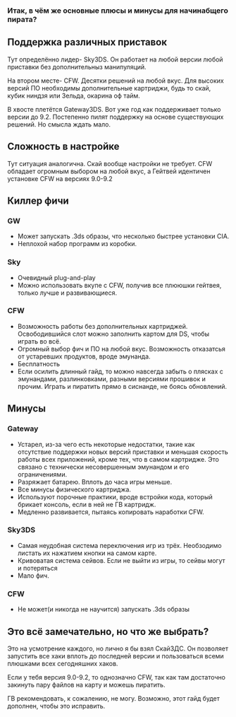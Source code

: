 ### Итак, в чём же основные плюсы и минусы для начинабщего пирата?

## Поддержка различных приставок

Тут определённо лидер- Sky3DS. Он работает на любой версии любой приставки без дополнительныз манипуляций.

На втором месте- CFW. Десятки решений на любой вкус. Для высоких версий ПО необходимы дополнительные картриджи, будь то скай, кубик ниндзя или Зельда, окарина оф тайм.

В хвосте плетётся Gateway3DS. Вот уже год как поддерживает только версии до 9.2. Постепенно пилят поддержку на основе существующих решений. Но смысла ждать мало.

## Сложность в настройке

Тут ситуация аналогична. Скай вообще настройки не требует. CFW обладает огромным выбором на любой вкус, а Гейтвей идентичен установке CFW на версиях 9.0-9.2

## Киллер фичи

### GW

* Может запускать .3ds образы, что несколько быстрее установки CIA.
* Неплохой набор программ из коробки.

### Sky

* Очевидный plug-and-play
* Можно использовать вкупе с CFW, получив все плююшки гейтвея, только лучше и развивающиеся.

### CFW

* Возможность работы без дополнительных картриджей. Освободившийся слот можно заполнить картом для DS, чтобы играть во всё.
* Огромный выбор фич и ПО на любой вкус. Возможность отказатсья от устаревших продуктов, вроде эмунанда.
* Бесплатность
* Если осилить длинный гайд, то можно навсегда забыть о плясках с эмунандами, разлинковками, разными версиями прошивок и прочим. Играть и пиратить прямо в сиснанде, не боясь обновлений.

## Минусы

### Gateway

* Устарел, из-за чего есть некоторые недостатки, такие как отсутствие поддержки новых версий приставки и меньшая скорость работы всех приложений, кроме тех, что в самом картридже. Это связано с технически несовершенным эмунандом и его ограничениями.
* Разряжает батарею. Вплоть до часа игры меньше.
* Все минусы физического картриджа.
* Используют порочные практики, вроде встройки кода, который брикает консоль, если в ней не ГВ картридж.
* Медленно развивается, пытаясь копировать наработки CFW.

### Sky3DS

* Самая неудобная система переключения игр из трёх. Необзодимо листать их нажатием кнопки на самом карте.
* Кривоватая система сейвов. Если не выйти из игры, то сейвы могут и потеряться
* Мало фич.

### CFW

* Не может(и никогда не научится) запускать .3ds образы

## Это всё замечательно, но что же выбрать?

Это на усмотрение каждого, но лично я бы взял Скай3ДС. Он позволяет запустить все хаки вплоть до последней версии и пользоваться всеми плюшками всех сегодняшних хаков.

Если у тебя версия 9.0-9.2, то однозначно CFW, так как там достаточно закинуть пару файлов на карту и можешь пиратить.

ГВ рекомендовать, к сожалению, не могу. Возможно, этот гайд будет дополнен, чтобы это исправить.
